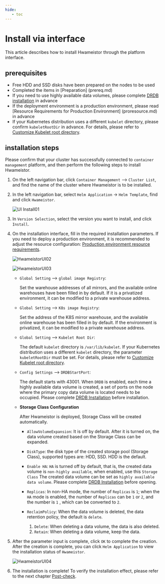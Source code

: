 ```yaml
---
hide:
   - toc
---
```


# Install via interface

This article describes how to install Hwameistor through the platform interface.

## prerequisites

- Free HDD and SSD disks have been prepared on the nodes to be used
- Completed the items in [Preparation] (prereq.md)
- If you need to use highly available data volumes, please complete [DRDB installation](drbdinstall.md) in advance
- If the deployment environment is a production environment, please read [Resource Requirements for Production Environment] (proresource.md) in advance
- If your Kubernetes distribution uses a different `kubelet` directory, please confirm `kubeletRootDir` in advance.
   For details, please refer to [Customize Kubelet root directory](customized-kubelet.md).

## installation steps

Please confirm that your cluster has successfully connected to `container management` platform, and then perform the following steps to install Hwameistor.

1. On the left navigation bar, click `Container Management` —> `Cluster List`, and find the name of the cluster where Hwameistor is to be installed.

2. In the left navigation bar, select `Helm Application` -> `Helm Template`, find and click `Hwameistor`.

     ![UI Install01](https://docs.daocloud.io/daocloud-docs-images/docs/storage/images/hwameistorUI01.jpg)

3. In `Version Selection`, select the version you want to install, and click `Install`.

4. On the installation interface, fill in the required installation parameters. If you need to deploy a production environment, it is recommended to adjust the resource configuration: [Production environment resource requirements](proresource.md).

     ![HwameistorUI02](https://docs.daocloud.io/daocloud-docs-images/docs/storage/images/hwameistorUI02.jpg)

     ![HwameistorUI03](https://docs.daocloud.io/daocloud-docs-images/docs/storage/images/HwameistorUI03.jpg)

     - `Global Setting` —> `global image Registry`:
    
         Set the warehouse addresses of all mirrors, and the available online warehouses have been filled in by default.
         If it is a privatized environment, it can be modified to a private warehouse address.
        
     - `Global Setting` —> `K8s image Registry`:
    
         Set the address of the K8S mirror warehouse, and the available online warehouse has been filled in by default.
         If the environment is privatized, it can be modified to a private warehouse address.
        
     - `Global Setting` —> `Kubelet Root Dir`:
    
         The default `kubelet` directory is `/var/lib/kubelet`.
         If your Kubernetes distribution uses a different `kubelet` directory, the parameter `kubeletRootDir` must be set.
         For details, please refer to [Customize Kubelet root directory](customized-kubelet.md).
        
     - `Config Settings` —> `DRDBStartPort`:
    
         The default starts with 43001. When `DRDB` is enabled, each time a highly available data volume is created, a set of ports on the node where the primary copy data volume is located needs to be occupied.
         Please complete [DRDB Installation](drbdinstall.md) before installation.
        
     - **Storage Class Configuration**
    
         After Hwameistor is deployed, Storage Class will be created automatically.
    
         - `AllowVolumeExpansion`: It is off by default. After it is turned on, the data volume created based on the Storage Class can be expanded.
         - `DiskType`: the disk type of the created storage pool (Storage Class), supported types are: HDD, SSD. HDD is the default.
         - `Enable HA`: `HA` is turned off by default, that is, the created data volume is `non-highly available`, when enabled, use this `Storage Class`
           The created data volume can be set as `highly available data volume`. Please complete [DRDB Installation](drbdinstall.md) before opening.
         - `Replicas`: In non-HA mode, the number of `Replicas` is `1`; when the `HA` mode is enabled, the number of `Replicas` can be `1` or `2`, and the number is `1` , which can be converted to `2`.
         - `ReclaimPolicy`: When the data volume is deleted, the data retention policy, the default is `delete`.
        
             1. `Delete`: When deleting a data volume, the data is also deleted.
             2. `Retain`: When deleting a data volume, keep the data.
    
5. After the parameter input is complete, click `OK` to complete the creation. After the creation is complete, you can click `Helm Application` to view the installation status of `Hwameistor`.

     ![HwameistorUI04](https://docs.daocloud.io/daocloud-docs-images/docs/storage/images/HwameistorUI04.jpg)
    
6. The installation is complete! To verify the installation effect, please refer to the next chapter [Post-check](./post-check.md).